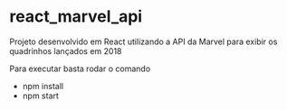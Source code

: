 # react_marvel_api
Projeto desenvolvido em React utilizando a API da Marvel para exibir os quadrinhos lançados em 2018

Para executar basta rodar o comando
- npm install
- npm start
